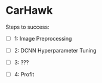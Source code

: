 # CarHawk

Steps to success:

- [ ] 1: Image Preprocessing

- [ ] 2: DCNN Hyperparameter Tuning

- [ ] 3: ???

- [ ] 4: Profit
